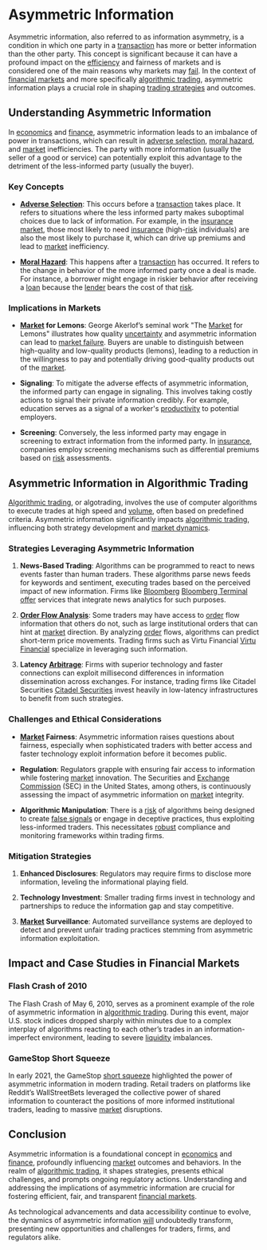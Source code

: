 # Asymmetric Information

Asymmetric information, also referred to as information asymmetry, is a condition in which one party in a [transaction](../t/transaction.md) has more or better information than the other party. This concept is significant because it can have a profound impact on the [efficiency](../e/efficiency.md) and fairness of markets and is considered one of the main reasons why markets may [fail](../f/fail.md). In the context of [financial markets](../f/financial_market.md) and more specifically [algorithmic trading](../a/accountability.md), asymmetric information plays a crucial role in shaping [trading strategies](../t/trading_strategies.md) and outcomes.

## Understanding Asymmetric Information

In [economics](../e/economics.md) and [finance](../f/finance.md), asymmetric information leads to an imbalance of power in transactions, which can result in [adverse selection](../a/adverse_selection.md), [moral hazard](../m/moral_hazard.md), and [market](../m/market.md) inefficiencies. The party with more information (usually the seller of a good or service) can potentially exploit this advantage to the detriment of the less-informed party (usually the buyer).

### Key Concepts

- **[Adverse Selection](../a/adverse_selection.md)**: This occurs before a [transaction](../t/transaction.md) takes place. It refers to situations where the less informed party makes suboptimal choices due to lack of information. For example, in the [insurance](../i/insurance.md) [market](../m/market.md), those most likely to need [insurance](../i/insurance.md) (high-[risk](../r/risk.md) individuals) are also the most likely to purchase it, which can drive up premiums and lead to [market](../m/market.md) inefficiency.
  
- **[Moral Hazard](../m/moral_hazard.md)**: This happens after a [transaction](../t/transaction.md) has occurred. It refers to the change in behavior of the more informed party once a deal is made. For instance, a borrower might engage in riskier behavior after receiving a [loan](../l/loan.md) because the [lender](../l/lender.md) bears the cost of that [risk](../r/risk.md).

### Implications in Markets

- **[Market](../m/market.md) for Lemons**: George Akerlof’s seminal work "The [Market](../m/market.md) for Lemons" illustrates how quality [uncertainty](../u/uncertainty_in_trading.md) and asymmetric information can lead to [market failure](../m/market_failure.md). Buyers are unable to distinguish between high-quality and low-quality products (lemons), leading to a reduction in the willingness to pay and potentially driving good-quality products out of the [market](../m/market.md).

- **Signaling**: To mitigate the adverse effects of asymmetric information, the informed party can engage in signaling. This involves taking costly actions to signal their private information credibly. For example, education serves as a signal of a worker's [productivity](../p/productivity.md) to potential employers.

- **Screening**: Conversely, the less informed party may engage in screening to extract information from the informed party. In [insurance](../i/insurance.md), companies employ screening mechanisms such as differential premiums based on [risk](../r/risk.md) assessments.

## Asymmetric Information in Algorithmic Trading

[Algorithmic trading](../a/accountability.md), or algotrading, involves the use of computer algorithms to execute trades at high speed and [volume](../v/volume.md), often based on predefined criteria. Asymmetric information significantly impacts [algorithmic trading](../a/accountability.md), influencing both strategy development and [market dynamics](../m/market_dynamics.md).

### Strategies Leveraging Asymmetric Information

1. **News-Based Trading**: Algorithms can be programmed to react to news events faster than human traders. These algorithms parse news feeds for keywords and sentiment, executing trades based on the perceived impact of new information. Firms like [Bloomberg](../b/bloomberg.md) [Bloomberg Terminal](https://www.bloomberg.com/professional/solution/bloomberg-terminal/) [offer](../o/offer.md) services that integrate news analytics for such purposes.

2. **[Order Flow Analysis](../o/order_flow_analysis.md)**: Some traders may have access to [order](../o/order.md) flow information that others do not, such as large institutional orders that can hint at [market](../m/market.md) direction. By analyzing [order](../o/order.md) flows, algorithms can predict short-term price movements. Trading firms such as Virtu Financial [Virtu Financial](https://www.virtu.com/) specialize in leveraging such information.

3. **Latency [Arbitrage](../a/arbitrage.md)**: Firms with superior technology and faster connections can exploit millisecond differences in information dissemination across exchanges. For instance, trading firms like Citadel Securities [Citadel Securities](https://www.citadelsecurities.com/) invest heavily in low-latency infrastructures to benefit from such strategies.

### Challenges and Ethical Considerations

- **[Market](../m/market.md) Fairness**: Asymmetric information raises questions about fairness, especially when sophisticated traders with better access and faster technology exploit information before it becomes public.

- **Regulation**: Regulators grapple with ensuring fair access to information while fostering [market](../m/market.md) innovation. The Securities and [Exchange](../e/exchange.md) [Commission](../c/commission.md) (SEC) in the United States, among others, is continuously assessing the impact of asymmetric information on [market](../m/market.md) integrity.

- **Algorithmic Manipulation**: There is a [risk](../r/risk.md) of algorithms being designed to create [false signals](../f/false_signals_in_trading.md) or engage in deceptive practices, thus exploiting less-informed traders. This necessitates [robust](../r/robust.md) compliance and monitoring frameworks within trading firms.

### Mitigation Strategies

1. **Enhanced Disclosures**: Regulators may require firms to disclose more information, leveling the informational playing field.
   
2. **Technology Investment**: Smaller trading firms invest in technology and partnerships to reduce the information gap and stay competitive.

3. **[Market](../m/market.md) Surveillance**: Automated surveillance systems are deployed to detect and prevent unfair trading practices stemming from asymmetric information exploitation.

## Impact and Case Studies in Financial Markets

### Flash Crash of 2010
The Flash Crash of May 6, 2010, serves as a prominent example of the role of asymmetric information in [algorithmic trading](../a/accountability.md). During this event, major U.S. stock indices dropped sharply within minutes due to a complex interplay of algorithms reacting to each other’s trades in an information-imperfect environment, leading to severe [liquidity](../l/liquidity.md) imbalances.

### GameStop Short Squeeze
In early 2021, the GameStop [short squeeze](../s/short_squeeze.md) highlighted the power of asymmetric information in modern trading. Retail traders on platforms like Reddit’s WallStreetBets leveraged the collective power of shared information to counteract the positions of more informed institutional traders, leading to massive [market](../m/market.md) disruptions.

## Conclusion

Asymmetric information is a foundational concept in [economics](../e/economics.md) and [finance](../f/finance.md), profoundly influencing [market](../m/market.md) outcomes and behaviors. In the realm of [algorithmic trading](../a/accountability.md), it shapes strategies, presents ethical challenges, and prompts ongoing regulatory actions. Understanding and addressing the implications of asymmetric information are crucial for fostering efficient, fair, and transparent [financial markets](../f/financial_market.md). 

As technological advancements and data accessibility continue to evolve, the dynamics of asymmetric information [will](../w/will.md) undoubtedly transform, presenting new opportunities and challenges for traders, firms, and regulators alike.